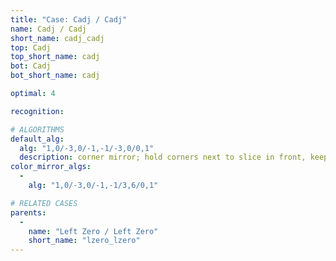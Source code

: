 ```yaml
---
title: "Case: Cadj / Cadj"
name: Cadj / Cadj
short_name: cadj_cadj
top: Cadj
top_short_name: cadj
bot: Cadj
bot_short_name: cadj

optimal: 4

recognition:

# ALGORITHMS
default_alg:
  alg: "1,0/-3,0/-1,-1/-3,0/0,1"
  description: corner mirror; hold corners next to slice in front, keeping them together
color_mirror_algs:
  -
    alg: "1,0/-3,0/-1,-1/3,6/0,1"

# RELATED CASES
parents:
  -
    name: "Left Zero / Left Zero"
    short_name: "lzero_lzero"
---
```


